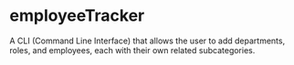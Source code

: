 # employeeTracker
A CLI (Command Line Interface) that allows the user to add departments, roles, and employees, each with their own related subcategories.
